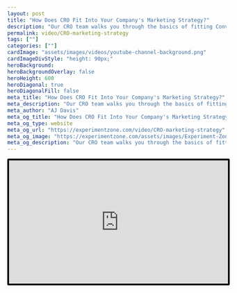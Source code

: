```yaml
---
layout: post
title: "How Does CRO Fit Into Your Company's Marketing Strategy?"
description: "Our CRO team walks you through the basics of fitting Conversion Rate Optimization (CRO) into your marketing strategy."
permalink: video/CRO-marketing-strategy
tags: [""]
categories: [""]
cardImage: "assets/images/videos/youtube-channel-background.png"
cardImageDivStyle: "height: 90px;"
heroBackground:
heroBackgroundOverlay: false
heroHeight: 600
heroDiagonal: true
heroDiagonalFill: false
meta_title: "How Does CRO Fit Into Your Company's Marketing Strategy?"
meta_description: "Our CRO team walks you through the basics of fitting Conversion Rate Optimization (CRO) into your marketing strategy."
meta_author: "AJ Davis"
meta_og_title: "How Does CRO Fit Into Your Company's Marketing Strategy?"
meta_og_type: website
meta_og_url: "https://experimentzone.com/video/CRO-marketing-strategy"
meta_og_image: "https://experimentzone.com/assets/images/Experiment-Zone-logo-color.png"
meta_og_description: "Our CRO team walks you through the basics of fitting Conversion Rate Optimization (CRO) into your marketing strategy."
---
```


<style>
    .video {
        border: 4px solid black;
        border-radius: 3px;
    }
    .work-summary {
        border: 0px solid black;
    }
    .iframe-container{
        position: relative;
        width: 100%;
        padding-bottom: 56.25%; 
        height: 0;
    }
    .iframe-container iframe{
        position: absolute;
        top:0;
        left: 0;
        width: 100%;
        height: 100%;
    }
</style>

<div class="mt-0 mt-md-n20 work work-summary justify-content-center iframe-container">
    <iframe class="video" src="https://www.youtube.com/embed/Z2Yti2PHrFU" title="YouTube video player" frameborder="0" allow="accelerometer; autoplay; clipboard-write; encrypted-media; gyroscope; picture-in-picture" allowfullscreen></iframe>
</div>
